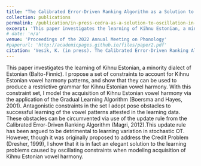 ```yaml
---
title: "The Calibrated Error-Driven Ranking Algorithm as a Solution to Oscillation in Antagonistic Constraints: A Necessary Bias for Algorithmic Learning of Kihnu Estonian"
collection: publications
permalink: /publication/in-press-cedra-as-a-solution-to-oscillation-in-antagonistic-constraints
excerpt: 'This paper investigates the learning of Kihnu Estonian, a minority dialect of Estonian (Balto-Finnic). I propose a set of constraints to account for Kihnu Estonian vowel harmony patterns, and show that they can be used to produce a restrictive grammar for Kihnu Estonian vowel harmony. With this constraint set, I model the acquisition of Kihnu Estonian vowel harmony via the application of the Gradual Learning Algorithm (Boersma and Hayes, 2001). Antagonistic constraints in the set I adopt pose obstacles to successful learning of the vowel patterns attested in the learning data. These obstacles can be circumvented via use of the update rule from the Calibrated Error-Driven Ranking Algorithm (Magri, 2012).This update rule has been argued to be detrimental to learning variation in stochastic OT. However, though it was originally proposed to address the Credit Problem (Dresher, 1999), I show that it is in fact an elegant solution to the learning problems caused by oscillating constraints when modeling acquisition of Kihnu Estonian vowel harmony.'
# date: 'n/a'
venue: 'Proceedings of the 2022 Annual Meeting on Phonology'
#paperurl: 'http://academicpages.github.io/files/paper2.pdf'
citation: 'Vesik, K. (in press). The Calibrated Error-Driven Ranking Algorithm as a Solution to Oscillation in Antagonistic Constraints: A Necessary Bias for Algorithmic Learning of Kihnu Estonian. In <i>Proceedings of the 2022 Annual Meeting on Phonology</i>.'
---
```

This paper investigates the learning of Kihnu Estonian, a minority dialect of Estonian (Balto-Finnic). I propose a set of constraints to account for Kihnu Estonian vowel harmony patterns, and show that they can be used to produce a restrictive grammar for Kihnu Estonian vowel harmony. With this constraint set, I model the acquisition of Kihnu Estonian vowel harmony via the application of the Gradual Learning Algorithm (Boersma and Hayes, 2001). Antagonistic constraints in the set I adopt pose obstacles to successful learning of the vowel patterns attested in the learning data. These obstacles can be circumvented via use of the update rule from the Calibrated Error-Driven Ranking Algorithm (Magri, 2012).This update rule has been argued to be detrimental to learning variation in stochastic OT. However, though it was originally proposed to address the Credit Problem (Dresher, 1999), I show that it is in fact an elegant solution to the learning problems caused by oscillating constraints when modeling acquisition of Kihnu Estonian vowel harmony.

<!--[Download paper here](http://academicpages.github.io/files/paper2.pdf)-->

<!--Recommended citation: 
Vesik, K. (in press). The Calibrated Error-Driven Ranking Algorithm as a Solution to Oscillation in Antagonistic Constraints: A Necessary Bias for Algorithmic Learning of Kihnu Estonian. In <i>Proceedings of the 2022 Annual Meeting on Phonology</i>.-->
